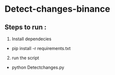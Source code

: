 # Detect-changes-binance


## Steps to run :

1. Install dependecies  
+ pip install -r requirements.txt

2. run the script 
+ python Detectchanges.py


